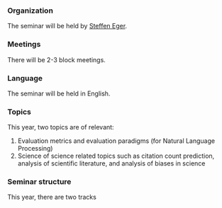 ### Organization

The seminar will be held by [Steffen Eger](https://steffeneger.github.io/).

### Meetings
There will be 2-3 block meetings.

### Language
The seminar will be held in English.

### Topics

This year, two topics are of relevant:

   1. Evaluation metrics and evaluation paradigms (for Natural Language Processing)
   2. Science of science related topics such as citation count prediction, analysis of scientific literature, and analysis of biases in science

### Seminar structure

This year, there are two tracks



